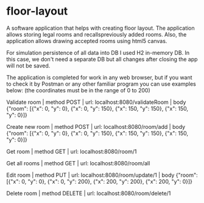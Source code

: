 # floor-layout
A software application that helps with creating floor layout. The application allows storing legal rooms and recallspreviously added rooms.
Also, the application allows drawing accepted rooms using html5 canvas.

For simulation persistence of all data into DB I used H2 in-memory DB. In this case, we don't need a separate DB but all changes after closing the app will not be saved.

The application is completed for work in any web browser, but if you want to check it by Postman or any other familiar program you can use examples below:
(the coordinates must be in the range of 0 to 200)

Validate room   | method POST   | url: localhost:8080/validateRoom  | body {"room": [{"x": 0, "y": 0}, {"x": 0, "y": 150}, {"x": 150, "y": 150}, {"x": 150, "y": 0}]}

Create new room | method POST   | url: localhost:8080/room/add      | body {"room": [{"x": 0, "y": 0}, {"x": 0, "y": 150}, {"x": 150, "y": 150}, {"x": 150, "y": 0}]}

Get room        | method GET    | url: localhost:8080/room/1

Get all rooms   | method GET    | url: localhost:8080/room/all

Edit room       | method PUT    | url: localhost:8080/room/update/1 | body {"room": [{"x": 0, "y": 0}, {"x": 0, "y": 200}, {"x": 200, "y": 200}, {"x": 200, "y": 0}]}

Delete room     | method DELETE | url: localhost:8080/room/delete/1
